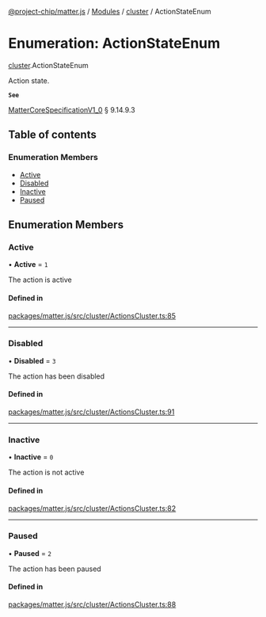[@project-chip/matter.js](../README.md) / [Modules](../modules.md) / [cluster](../modules/cluster.md) / ActionStateEnum

# Enumeration: ActionStateEnum

[cluster](../modules/cluster.md).ActionStateEnum

Action state.

**`See`**

[MatterCoreSpecificationV1_0](../interfaces/spec.MatterCoreSpecificationV1_0.md) § 9.14.9.3

## Table of contents

### Enumeration Members

- [Active](cluster.ActionStateEnum.md#active)
- [Disabled](cluster.ActionStateEnum.md#disabled)
- [Inactive](cluster.ActionStateEnum.md#inactive)
- [Paused](cluster.ActionStateEnum.md#paused)

## Enumeration Members

### Active

• **Active** = ``1``

The action is active

#### Defined in

[packages/matter.js/src/cluster/ActionsCluster.ts:85](https://github.com/project-chip/matter.js/blob/5bdbf8d/packages/matter.js/src/cluster/ActionsCluster.ts#L85)

___

### Disabled

• **Disabled** = ``3``

The action has been disabled

#### Defined in

[packages/matter.js/src/cluster/ActionsCluster.ts:91](https://github.com/project-chip/matter.js/blob/5bdbf8d/packages/matter.js/src/cluster/ActionsCluster.ts#L91)

___

### Inactive

• **Inactive** = ``0``

The action is not active

#### Defined in

[packages/matter.js/src/cluster/ActionsCluster.ts:82](https://github.com/project-chip/matter.js/blob/5bdbf8d/packages/matter.js/src/cluster/ActionsCluster.ts#L82)

___

### Paused

• **Paused** = ``2``

The action has been paused

#### Defined in

[packages/matter.js/src/cluster/ActionsCluster.ts:88](https://github.com/project-chip/matter.js/blob/5bdbf8d/packages/matter.js/src/cluster/ActionsCluster.ts#L88)
